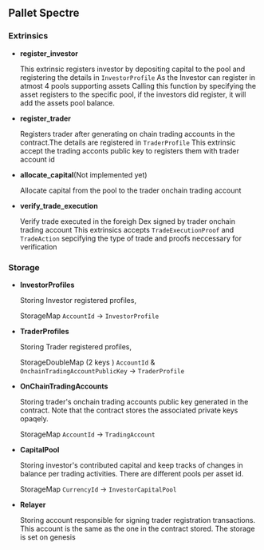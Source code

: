 ## Pallet Spectre

### Extrinsics
 - **register_investor**
 
    This extrinsic registers investor by depositing capital to the pool and registering the details in `InvestorProfile`
    As the Investor can register in atmost 4 pools supporting assets
    Calling this function by specifying the asset registers to the specific pool, if the investors did register, it will add the assets pool balance.

- **register_trader**

    Registers trader after generating on chain trading accounts in the contract.The details are registered in `TraderProfile`
    This extrinsic accept the trading acconts public key to registers them with trader account id

- **allocate_capital**(Not implemented yet)

    Allocate capital from the pool to the trader onchain trading account

- **verify_trade_execution**

    Verify trade executed in the foreigh Dex signed by trader onchain trading account
    This extrinsics accepts `TradeExecutionProof` and `TradeAction` sepcifying the type of trade and proofs neccessary for verification

### Storage

- **InvestorProfiles**

    Storing Investor registered profiles,
    
    StorageMap
    `AccountId` -> `InvestorProfile`
- **TraderProfiles**

    Storing Trader registered profiles,

    StorageDoubleMap (2 keys )
    `AccountId` & `OnchainTradingAccountPublicKey` -> `TraderProfile`
- **OnChainTradingAccounts**

    Storing trader's onchain trading accounts public key generated in the contract. Note that the contract stores the associated private keys opaqely.

    StorageMap
    `AccountId` -> `TradingAccount`   
- **CapitalPool**

    Storing investor's contributed capital and keep tracks of changes in balance per trading activities. There are different pools per asset id.

    StorageMap
    `CurrencyId` ->  `InvestorCapitalPool`
- **Relayer**

    Storing account responsible for signing trader registration transactions. This account is the same as the one in the contract stored.
    The storage is set on genesis



